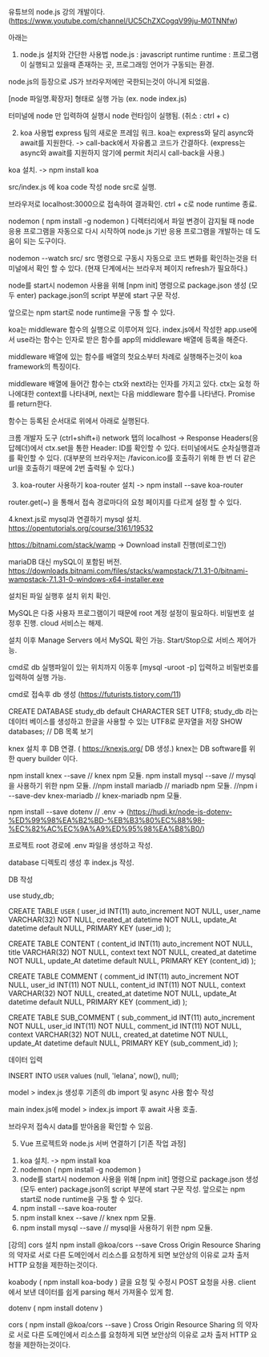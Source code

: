 유튜브의 node.js 강의 개발이다.
(https://www.youtube.com/channel/UC5ChZXCogqV99ju-M0TNNfw)

아래는 

1. node.js 설치와 간단한 사용법
node.js : javascript runtime 
runtime : 프로그램이 실행되고 있을때 존재하는 곳, 프로그래밍 언어가 구동되는 환경.

node.js의 등장으로 JS가 브라우저에만 국한되는것이 아니게 되었음.


[node 파일명.확장자] 형태로 실행 가능 (ex. node index.js)


터미널에 node 만 입력하여 실행시 node 런타임이 실행됨.
(취소 : ctrl + c)






2. koa 사용법
express 팀의 새로운 프레임 워크.
koa는 express와 달리 async와 await를 지원한다. -> call-back에서 자유롭고 코드가 간결하다.
(express는 async와 await를 지원하지 않기에 permit 처리시 call-back을 사용.)

koa 설치. -> npm install koa

src/index.js 에 koa code 작성
node src로 실행.

브라우저로 localhost:3000으로 접속하여 결과확인.
ctrl + c로 node runtime 종료.


nodemon ( npm install -g nodemon )
디렉터리에서 파일 변경이 감지될 때 node 응용 프로그램을 자동으로 다시 시작하여 node.js 기반 응용 프로그램을 개발하는 데 도움이 되는 도구이다.

nodemon --watch src/ src 명령으로 구동시
자동으로 코드 변화를 확인하는것을 터미널에서 확인 할 수 있다.
(현재 단계에서는 브라우저 페이지 refresh가 필요하다.)

node를 start시 nodemon 사용을 위해 [npm init] 명령으로 package.json 생성 (모두 enter)
package.json의 script 부분에 start 구문 작성.

앞으로는 npm start로 node runtime을 구동 할 수 있다.



koa는 middleware 함수의 실행으로 이루어져 있다. 
index.js에서 작성한 app.use에서 use라는 함수는 인자로 받은 함수를 app의 middleware 배열에 등록을 해준다.

middleware 배열에 있는 함수를 배열의 첫요소부터 차례로 실행해주는것이 koa framework의 특징이다.

middleware 배열에 들어간 함수는 ctx와 next라는 인자를 가지고 있다.
ctx는 요청 하나에대한 context를 나타내며, next는 다음 middleware 함수를 나타낸다.
Promise를 return한다.

함수는 등록된 순서대로 위에서 아래로 실행된다.

크롬 개발자 도구 (ctrl+shift+i) network 탭의 localhost -> Response Headers(응답헤더)에서 ctx.set을 통한 Header: ID를 확인할 수 있다.
터미널에서도 순차실행결과를 확인할 수 있다.
(대부분의 브라우저는 /favicon.ico를 호출하기 위해 한 번 더 같은 url을 호출하기 때문에 2번 출력될 수 있다.)






3. koa-router 사용하기
koa-router 설치 -> npm install --save koa-router

router.get(~) 을 통해서 접속 경로마다의 요청 페이지를 다르게 설정 할 수 있다.






4.knext.js로 mysql과 연결하기
mysql 설치. https://opentutorials.org/course/3161/19532

https://bitnami.com/stack/wamp -> Download install 진행(비로그인)

mariaDB 대신 mySQL이 포함된 버전.
https://downloads.bitnami.com/files/stacks/wampstack/7.1.31-0/bitnami-wampstack-7.1.31-0-windows-x64-installer.exe


설치된 파일 실행후 설치 위치 확인.

MySQL은 다중 사용자 프로그램이기 때문에 root 계정 설정이 필요하다. 비밀번호 설정후 진행. cloud 서비스는 해제.

설치 이후 Manage Servers 에서 MySQL 확인 가능. Start/Stop으로 서비스 제어가능.

cmd로 db 실행파일이 있는 위치까지 이동후 [mysql -uroot -p] 입력하고 비밀번호를 입력하여 실행 가능.

cmd로 접속후 db 생성 (https://futurists.tistory.com/11)

CREATE DATABASE study_db default CHARACTER SET UTF8; study_db 라는 데이터 베이스를 생성하고 한글을 사용할 수 있는 UTF8로 문자열을 저장
SHOW databases; // DB 목록 보기


knex 설치 후 DB 연결. ( https://knexjs.org/ DB 생성.)
knex는 DB software를 위한 query builder 이다.

npm install knex --save // knex npm 모듈.
npm install mysql --save // mysql을 사용하기 위한 npm 모듈.
//npm install mariadb // mariadb npm 모듈.
//npm i --save-dev knex-mariadb // knex-mariadb npm 모듈.

npm install --save dotenv // .env -> (https://hudi.kr/node-js-dotenv-%ED%99%98%EA%B2%BD-%EB%B3%80%EC%88%98-%EC%82%AC%EC%9A%A9%ED%95%98%EA%B8%B0/)

프로젝트 root 경로에 .env 파일을 생성하고 작성.


database 디렉토리 생성 후 index.js 작성.

DB 작성

use study_db;

CREATE TABLE `USER` (
    user_id INT(11) auto_increment NOT NULL,
    user_name VARCHAR(32) NOT NULL,
    created_at datetime NOT NULL,
    update_At datetime default NULL,
    PRIMARY KEY (user_id)
);

CREATE TABLE CONTENT (
    content_id INT(11) auto_increment NOT NULL,
    title VARCHAR(32) NOT NULL,
    context text NOT NULL,
    created_at datetime NOT NULL,
    update_At datetime default NULL,
    PRIMARY KEY (content_id)
);

CREATE TABLE COMMENT (
    comment_id INT(11) auto_increment NOT NULL,
    user_id INT(11) NOT NULL,
    content_id INT(11) NOT NULL,
    context VARCHAR(32) NOT NULL,
    created_at datetime NOT NULL,
    update_At datetime default NULL,
    PRIMARY KEY (comment_id)
);

CREATE TABLE SUB_COMMENT (
    sub_comment_id INT(11) auto_increment NOT NULL,
    user_id INT(11) NOT NULL,
    comment_id INT(11) NOT NULL,
    context VARCHAR(32) NOT NULL,
    created_at datetime NOT NULL,
    update_At datetime default NULL,
    PRIMARY KEY (sub_comment_id)
);


데이터 입력

INSERT INTO `USER`
values (null, 'lelana', now(), null);


model > index.js 생성후 기존의 db import 및 async 사용 함수 작성

main index.js에 model > index.js import 후 await 사용 호출.

브라우저 접속시 data를 받아옴을 확인할 수 있음.







5. Vue 프로젝트와 node.js 서버 연결하기
[기존 작업 과정]
1) koa 설치. -> npm install koa
2) nodemon ( npm install -g nodemon )
3) node를 start시 nodemon 사용을 위해 [npm init] 명령으로 package.json 생성 (모두 enter)
package.json의 script 부분에 start 구문 작성.
앞으로는 npm start로 node runtime을 구동 할 수 있다.
4) npm install --save koa-router
5) npm install knex --save // knex npm 모듈.
6) npm install mysql --save // mysql을 사용하기 위한 npm 모듈.

[강의]
cors 설치 npm install @koa/cors --save
Cross Origin Resource Sharing 의 약자로 서로 다른 도메인에서 리소스를 요청하게 되면 보안상의 이유로 교차 출저 HTTP 요청을 제한하는것이다.

koabody ( npm install koa-body )
글을 요청 및 수정시 POST 요청을 사용.
client에서 보낸 데이터를 쉽게 parsing 해서 가져올수 있게 함.












dotenv ( npm install dotenv )


cors ( npm install @koa/cors --save )
Cross Origin Resource Sharing 의 약자로 서로 다른 도메인에서 리소스를 요청하게 되면 보안상의 이유로 교차 출저 HTTP 요청을 제한하는것이다.
